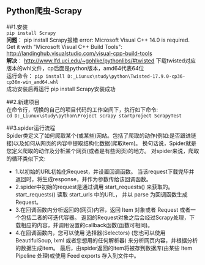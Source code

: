 
Python爬虫-Scrapy
--------------
##1.安装<br>
`pip install Scrapy`<br>
**问题**： pip install Scrapy报错 error: Microsoft Visual C++ 14.0 is required. Get it with "Microsoft Visual C++ Build Tools": http://landinghub.visualstudio.com/visual-cpp-build-tools<br>
**解决**： http://www.lfd.uci.edu/~gohlke/pythonlibs/#twisted 下载twisted对应版本的whl文件，cp后面是python版本，amd64代表64位<br>
运行命令： `pip install D:_Liunux\study\python\Twisted-17.9.0-cp36-cp36m-win_amd64.whl` <br>
成功安装后再运行 pip install Scrapy安装成功

##2.新建项目<br>
 在命令行，切换的自己的项目代码的工作空间下，执行如下命令:<br> 
`cd D:_Liunux\study\python\Project scrapy startproject ScrapyTest`

##3.spider运行流程<br> 
Spider类定义了如何爬取某个(或某些)网站。包括了爬取的动作(例如:是否跟进链接)以及如何从网页的内容中提取结构化数据(爬取item)。 换句话说，Spider就是您定义爬取的动作及分析某个网页(或者是有些网页)的地方。 对spider来说，爬取的循环类似下文:<br>

- 1.以初始的URL初始化Request，并设置回调函数。 当该request下载完毕并返回时，将生成response，并作为参数传给该回调函数。<br>
- 2.spider中初始的request是通过调用 start_requests() 来获取的。start_requests() 读取 start_urls 中的URL， 并以 parse 为回调函数生成 Request。<br>
- 3.在回调函数内分析返回的(网页)内容，返回 Item 对象或者 Request 或者一个包括二者的可迭代容器。 返回的Request对象之后会经过Scrapy处理，下载相应的内容，并调用设置的callback函数(函数可相同)。
- 4.在回调函数内，您可以使用 选择器(Selectors) (您也可以使用BeautifulSoup, lxml 或者您想用的任何解析器) 来分析网页内容，并根据分析的数据生成item。 最后，由spider返回的item将被存到数据库(由某些 Item Pipeline 处理)或使用 Feed exports 存入到文件中。
